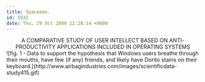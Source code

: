 ```yaml
---
title: Spaceman.
id: 5932
date: Thu, 29 Oct 2009 12:28:14 +0000
---
```


<div align="center" class="serifcaps" style="margin-top:8px;">A COMPARATIVE STUDY OF USER INTELLECT BASED ON ANTI-PRODUCTIVITY APPLICATIONS INCLUDED IN OPERATING SYSTEMS</div>![fig. 1 - Data to support the hypothesis that Windows users breathe through their mouths, have few (if any) friends, and likely have Dorito stains on their keyboard.](http://www.airbagindustries.com/images/scientificdata-study415.gif)


